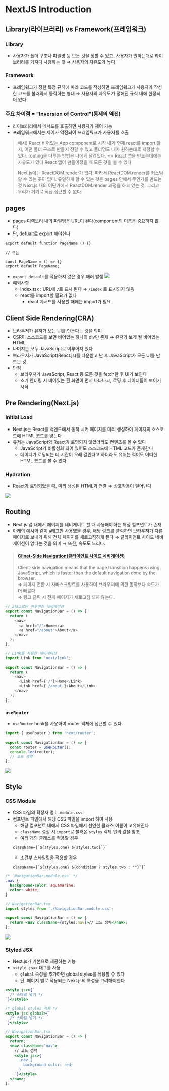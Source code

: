 # NextJS Introduction

## Library(라이브러리) vs Framework(프레임워크)

### Library

- 사용자가 폴더 구조나 파일명 등 모든 것을 정할 수 있고, 사용자가 원하는대로 라이브러리를 가져다 사용하는 것
  ⇒ 사용자의 자유도가 높다

### Framework

- 프레임워크가 정한 특정 규칙에 따라 코드를 작성하면 프레임워크가 사용자가 작성한 코드를 불러와서 동작하는 형태
  ⇒ 사용자의 자유도가 정해진 규칙 내에 한정되어 있다

### 주요 차이점 = "Inversion of Control"(통제의 역전)

- 라이브러리에서 메서드를 호출하면 사용자가 제어 가능
- 프레임워크에서는 제어가 역전되어 프레임워크가 사용자를 호출

> 예시) React
> 비어있는 App component로 시작
> 내가 언제 react를 import 할 지, 어떤 폴더 구조로 만들지 정할 수 있고 폴더명도 내가 원하는대로 지정할 수 있다.
> routing을 다루는 방법은 나에게 달려있다.
> => React 앱을 만드는데에는 자유도가 있다
> React 앱이 만들어졌을 때 모든 것을 볼 수 있다
>
> Next.js에는 ReactDOM.render가 없다.
> 따라서 ReactDOM.render를 커스텀할 수 있는 곳이 없다.
> 유일하게 할 수 있는 것은 pages 안에서 무언가를 만드는 것
> Next.js 내의 어딘가에서 ReactDOM.render 과정을 하고 있는 것. 그리고 우리가 거기로 직접 접근할 수 없다.

## pages

- pages 디렉토리 내의 파일명은 URL이 된다(component의 이름은 중요하지 않다)
- 단, defualt로 export 해야한다

```
export default function PageName () {}

// 또는

const PageName = () => {}
export default PageName;
```

- `export detault`를 적용하지 않은 경우 에러 발생
  ![](https://i.imgur.com/dAd4iKg.png)
- 예외사항
  - index.tsx : URL에 `/`로 표시 된다
    ⇒ `/index` 로 표시되지 않음
  - react를 import할 필요가 없다
    - react 메서드를 사용할 때에는 import가 필요

## Client Side Rendering(CRA)

- 브라우저가 유저가 보는 UI를 만든다는 것을 의미
- CSR이 소스코드를 보면 비어있는 하나의 div만 존재 ⇒ 유저가 보게 될 비어있는 HTML
- 나머지는 모두 JavaScript로 이루어져 있다
- 브라우저가 JavaScript(React.js)를 다운받고 난 후 JavaScript가 모든 UI를 만드는 것
- 단점
  - 브라우저가 JavaScript, React 등 모든 것을 fetch한 후 UI가 보인다
  - 초기 렌더링 시 비어있는 흰 화면이 먼저 나타나고, 로딩 후 데이터들이 보이기 시작

## Pre Rendering(Next.js)

### Initial Load

- Next.js는 React를 백엔드에서 동작 시켜 페이지를 미리 생성하여 페이지의 소스코드에 HTML 코드를 넣는다
- 유저는 JavaScript와 React가 로딩되지 않았더라도 컨텐츠를 볼 수 있다
  - JavaScript가 비활성화 되어 있어도 소스코드에 HTML 코드가 존재한다
  - 데이터가 로딩되는 데 시간이 오래 걸린다고 하더라도 유저는 적어도 어떠한 HTML 코드를 볼 수 있다

### Hydration

- React가 로딩되었을 때, 미리 생성된 HTML과 연결
  ⇒ 상호작용이 일어난다

![](https://img1.daumcdn.net/thumb/R1280x0/?scode=mtistory2&fname=https%3A%2F%2Fblog.kakaocdn.net%2Fdn%2Fctjh7i%2Fbtq805Fhpk0%2Fs2Tn9LP37uB8ZkwsBryWeK%2Fimg.png)

## Routing

- Next.js 앱 내에서 페이지를 네비게이트 할 때 사용해야하는 특정 컴포넌트가 존재
- 아래의 예시와 같이 `a`태그만 사용했을 경우, 해당 링크를 클릭하면 브라우저가 다른 페이지로 보내기 위해 전체 페이지를 새로고침하게 된다
  ⇒ 클라이언트 사이드 네비게이션이 없다는 것을 의미
  ⇒ 또한, 속도도 느리다.

> #### [Clinet-Side Navigation(클라이언트 사이드 네비게이션)](https://nextjs.org/learn/basics/navigate-between-pages/client-side)
>
> Client-side navigation means that the page transition happens using JavaScript, which is faster than the default navigation done by the browser.<br/>
> ⇒ 페이지 전환 시 자바스크립트를 사용하여 브라우저에 의한 동작보다 속도가 더 빠르다<br/>
> ⇒ 링크 클릭 시 전페 페이지가 새로고침 되지 않는다.

```javascript
// a태그로만 이루어진 네비게이션
export const NavigationBar = () => {
  return (
    <nav>
      <a href="/">Home</a>
      <a href="/about">About</a>
    </nav>
  );
};

// Link를 사용한 네비게이션
import Link from 'next/link';

export const NavigationBar = () => {
  return (
    <nav>
      <Link href={'/'}>Home</Link>
      <Link href={'/about'}>About</Link>
    </nav>
  );
};
```

### `useRouter`

- `useRouter` hook을 사용하여 router 객체에 접근할 수 있다.

```javascript
import { useRouter } from 'next/router';

export const NavigationBar = () => {
  const router = useRouter();
  console.log(router);
  // 코드 생략
};
```

![](https://i.imgur.com/CoZriNQ.png)

## Style

### CSS Module

- CSS 파일의 확장자 명 : `.module.css`
- 컴포넌트 파일에서 해당 CSS 파일을 import 하여 사용
  - 해당 컴포넌트 내에서 CSS 파일에서 선언한 클래스 이름이 고유해진다
  - `className` 설정 시 `import`로 불러온 `styles` 객체 안의 값을 참조
  - 여러 개의 클래스를 적용할 경우
  ```
  className={`${styles.one} ${styles.two}`}`
  ```
  - 조건부 스타일링을 적용할 경우
  ```
  className={`${styles.one} ${condition ? styles.two : ""}`}`
  ```

```css
/* `NavigationBar.module.css` */
.nav {
  background-color: aquamarine;
  color: white;
}
```

```jsx
// NavigationBar.tsx
import styles from './NavigationBar.module.css';

export const NavigationBar = () => {
  return <nav className={styles.nav}>// 코드 생략</nav>;
};
```

![](https://i.imgur.com/MRWoYu6.png)

### Styled JSX

- Next.js가 기본으로 제공하는 기능
- `<style jsx>` 태그를 사용
  - `global` 속성을 추가하면 global styles를 적용할 수 있다
  - 단, 페이지 별로 적용되는 Next.js의 특성을 고려해야한다

```jsx
<style jsx>{`
  /* 스타일 넣기 */
`}</style>

/* global styles 적용 */
<style jsx global>{`
  /* 스타일 넣기 */
`}</style>
```

```jsx
// NavigationBar.tsx
export const NavigationBar = () => {
  return;
  <nav className="nav">
    // 코드 생략
    <style jsx>{`
      .nav {
        background-color: red;
      }
    `}</style>
  </nav>;
};
```
